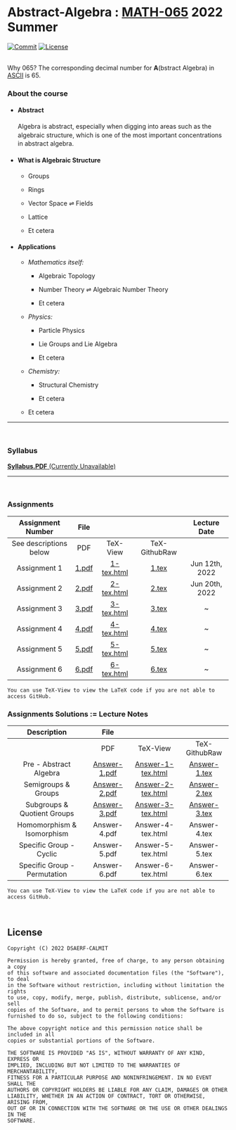 # Abstract-Algebra : [MATH-065](https://binaryphi.site/~AliothZou/MATH-065/) 2022 Summer

[![Commit](https://img.shields.io/github/commit-activity/y/DSAERF-CALMIT/Abstract-Algebra?color=red)](https://github.com/DSAERF-CALMIT/Abstract-Algebra/commits/main)
[![License](https://img.shields.io/badge/License-MIT-orange.svg)](https://github.com/DSAERF-CALMIT/Abstract-Algebra/blob/master/LICENSE.md)

<br>
Why 065? The corresponding decimal number for <b>A</b>(bstract Algebra) in <a href="https://www.ibm.com/docs/en/aix/7.3?topic=adapters-ascii-decimal-hexadecimal-octal-binary-conversion-table">ASCII</a> is 65.


<br>

<!--####################-->
### About the course


- #### Abstract

    <p style="line-height: 1.4;">Algebra is abstract, especially when digging into areas such as the algebraic structure, which is one of the most important concentrations in abstract algebra.</p>
    

- #### What is Algebraic Structure

    - Groups

    - Rings

    - Vector Space $\rightleftharpoons$ Fields

    - Lattice

    - Et cetera

- #### Applications

    - _Mathematics itself:_

        - Algebraic Topology

        - Number Theory $\rightleftharpoons$ Algebraic Number Theory

        - Et cetera

    - _Physics:_

        - Particle Physics

        - Lie Groups and Lie Algebra

        - Et cetera

    - _Chemistry:_

        - Structural Chemistry

        - Et cetera

    - Et cetera

----
<br>

<!--####################-->
### Syllabus

[**Syllabus.PDF** (Currently Unavailable)](https://binaryphi.site/~AliothZou/MATH-065/syllabus.pdf)

----
<br>

<!--####################-->
### Assignments

| Assignment Number | File | | | Lecture Date |
| :---------------: | :--: | :--: | :-: | :-: |
| See descriptions below | PDF | TeX-View | TeX-GithubRaw | |
| Assignment 1 | [1.pdf][1] | [1-tex.html][2] | [1.tex][3] | Jun 12th, 2022 |
| Assignment 2 | [2.pdf][7] | [2-tex.html][8] | [2.tex][9] | Jun 20th, 2022 |
| Assignment 3 | [3.pdf][13] | [3-tex.html][14] | [3.tex][15] | ~ |
| Assignment 4 | [4.pdf][19] | [4-tex.html][20] | [4.tex][21] | ~ |
| Assignment 5 | [5.pdf][25] | [5-tex.html][26] | [5.tex][27] | ~ |
| Assignment 6 | [6.pdf][31] | [6-tex.html][32] | [6.tex][33] | ~ |

```
You can use TeX-View to view the LaTeX code if you are not able to access GitHub.
```


<!--####################-->
### Assignments Solutions := Lecture Notes

| Description | File | | |
| :---------------: | :---------: | :----: | :--: |
| | PDF | TeX-View | TeX-GithubRaw |
| Pre - Abstract Algebra | [Answer-1.pdf][4] | [Answer-1-tex.html][5] | [Answer-1.tex][6] |
| Semigroups & Groups | [Answer-2.pdf][10] | [Answer-2-tex.html][11] | [Answer-2.tex][12] |
| Subgroups & Quotient Groups | [Answer-3.pdf][16] | [Answer-3-tex.html][17] | [Answer-3.tex][18] |
| Homomorphism & Isomorphism | Answer-4.pdf | Answer-4-tex.html | Answer-4.tex |
| Specific Group - Cyclic | Answer-5.pdf | Answer-5-tex.html | Answer-5.tex |
| Specific Group - Permutation | Answer-6.pdf | Answer-6-tex.html | Answer-6.tex |

```
You can use TeX-View to view the LaTeX code if you are not able to access GitHub.
```

[1]: https://binaryphi.site/~AliothZou/MATH-065/assignment/1.pdf
[2]: https://binaryphi.site/~AliothZou/MATH-065/assignment/1.html
[3]: https://raw.githubusercontent.com/DSAERF-CALMIT/Abstract-Algebra/main/Assignment/1.tex
[4]: https://binaryphi.site/~AliothZou/MATH-065/assignment/~1.pdf
[5]: https://binaryphi.site/~AliothZou/MATH-065/assignment/~1.html
[6]: https://raw.githubusercontent.com/DSAERF-CALMIT/Abstract-Algebra/main/Assignment/~1.tex

[7]: https://binaryphi.site/~AliothZou/MATH-065/assignment/2.pdf
[8]: https://binaryphi.site/~AliothZou/MATH-065/assignment/2.html
[9]: https://raw.githubusercontent.com/DSAERF-CALMIT/Abstract-Algebra/main/Assignment/2.tex
[10]: https://binaryphi.site/~AliothZou/MATH-065/assignment/~2.pdf
[11]: https://binaryphi.site/~AliothZou/MATH-065/assignment/~2.html
[12]: https://raw.githubusercontent.com/DSAERF-CALMIT/Abstract-Algebra/main/Assignment/~2.tex

[13]: https://binaryphi.site/~AliothZou/MATH-065/assignment/3.pdf
[14]: https://binaryphi.site/~AliothZou/MATH-065/assignment/3.html
[15]: https://raw.githubusercontent.com/DSAERF-CALMIT/Abstract-Algebra/main/Assignment/3.tex
[16]: https://binaryphi.site/~AliothZou/MATH-065/assignment/~3.pdf
[17]: https://binaryphi.site/~AliothZou/MATH-065/assignment/~3.html
[18]: https://raw.githubusercontent.com/DSAERF-CALMIT/Abstract-Algebra/main/Assignment/~3.tex

[19]: https://binaryphi.site/~AliothZou/MATH-065/assignment/4.pdf
[20]: https://binaryphi.site/~AliothZou/MATH-065/assignment/4.html
[21]: https://raw.githubusercontent.com/DSAERF-CALMIT/Abstract-Algebra/main/Assignment/4.tex
[22]: https://binaryphi.site/~AliothZou/MATH-065/assignment/~4.pdf
[23]: https://binaryphi.site/~AliothZou/MATH-065/assignment/~4.html
[24]: https://raw.githubusercontent.com/DSAERF-CALMIT/Abstract-Algebra/main/Assignment/~4.tex

[25]: https://binaryphi.site/~AliothZou/MATH-065/assignment/5.pdf
[26]: https://binaryphi.site/~AliothZou/MATH-065/assignment/5.html
[27]: https://raw.githubusercontent.com/DSAERF-CALMIT/Abstract-Algebra/main/Assignment/5.tex
[28]: https://binaryphi.site/~AliothZou/MATH-065/assignment/~5.pdf
[29]: https://binaryphi.site/~AliothZou/MATH-065/assignment/~5.html
[30]: https://raw.githubusercontent.com/DSAERF-CALMIT/Abstract-Algebra/main/Assignment/~5.tex

[31]: https://binaryphi.site/~AliothZou/MATH-065/assignment/6.pdf
[32]: https://binaryphi.site/~AliothZou/MATH-065/assignment/6.html
[33]: https://raw.githubusercontent.com/DSAERF-CALMIT/Abstract-Algebra/main/Assignment/6.tex
[34]: https://binaryphi.site/~AliothZou/MATH-065/assignment/~6.pdf
[35]: https://binaryphi.site/~AliothZou/MATH-065/assignment/~6.html
[36]: https://raw.githubusercontent.com/DSAERF-CALMIT/Abstract-Algebra/main/Assignment/~6.tex


<br>

## License
```
Copyright (C) 2022 DSAERF-CALMIT

Permission is hereby granted, free of charge, to any person obtaining a copy
of this software and associated documentation files (the "Software"), to deal
in the Software without restriction, including without limitation the rights
to use, copy, modify, merge, publish, distribute, sublicense, and/or sell
copies of the Software, and to permit persons to whom the Software is
furnished to do so, subject to the following conditions:

The above copyright notice and this permission notice shall be included in all
copies or substantial portions of the Software.

THE SOFTWARE IS PROVIDED "AS IS", WITHOUT WARRANTY OF ANY KIND, EXPRESS OR
IMPLIED, INCLUDING BUT NOT LIMITED TO THE WARRANTIES OF MERCHANTABILITY,
FITNESS FOR A PARTICULAR PURPOSE AND NONINFRINGEMENT. IN NO EVENT SHALL THE
AUTHORS OR COPYRIGHT HOLDERS BE LIABLE FOR ANY CLAIM, DAMAGES OR OTHER
LIABILITY, WHETHER IN AN ACTION OF CONTRACT, TORT OR OTHERWISE, ARISING FROM,
OUT OF OR IN CONNECTION WITH THE SOFTWARE OR THE USE OR OTHER DEALINGS IN THE
SOFTWARE.
```
